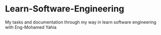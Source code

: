 # Learn-Software-Engineering
My tasks and documentation through my way in learn software engineering with Eng-Mohamed Yahia
